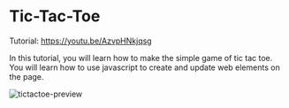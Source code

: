 # Tic-Tac-Toe
Tutorial: https://youtu.be/AzvpHNkjqsg

In this tutorial, you will learn how to make the simple game of tic tac toe. You will learn how to use javascript to create and update web elements on the page.

![tictactoe-preview](https://user-images.githubusercontent.com/78777681/163072403-8b969614-3645-493c-aa6a-71c45e43ba20.png)
